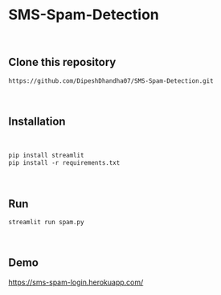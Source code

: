 # SMS-Spam-Detection
<br>

## Clone this repository

```html
https://github.com/DipeshDhandha07/SMS-Spam-Detection.git
```
<br>

## Installation
<br>

```html
pip install streamlit
pip install -r requirements.txt
```
<br>

## Run

```html
streamlit run spam.py
```
<br>

## Demo

https://sms-spam-login.herokuapp.com/

